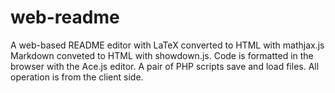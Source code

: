 # web-readme
A web-based README editor with LaTeX converted to HTML with mathjax.js Markdown conveted to HTML with showdown.js.  Code is formatted in the browser with the Ace.js editor.  A pair of PHP scripts save and load files. All operation is from the client side.
